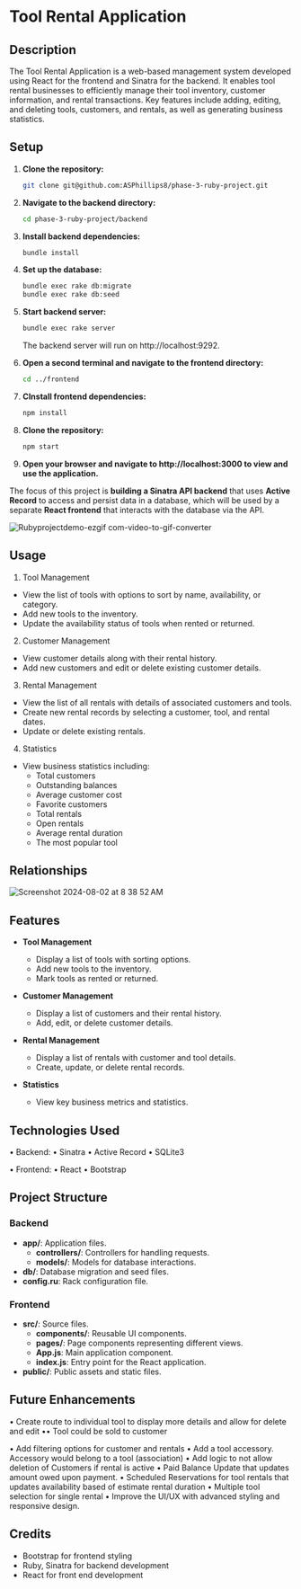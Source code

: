 # Tool Rental Application

## Description

The Tool Rental Application is a web-based management system developed using React for the frontend and Sinatra for the backend. It enables tool rental businesses to efficiently manage their tool inventory, customer information, and rental transactions. Key features include adding, editing, and deleting tools, customers, and rentals, as well as generating business statistics.

## Setup

1. **Clone the repository:**
   ```bash
   git clone git@github.com:ASPhillips8/phase-3-ruby-project.git
   ```
2. **Navigate to the backend directory:**
   ```bash
   cd phase-3-ruby-project/backend
   ```
3. **Install backend dependencies:**
   ```bash
   bundle install
   ```
4. **Set up the database:**
   ```bash
   bundle exec rake db:migrate
   bundle exec rake db:seed
   ```
5. **Start backend server:**

   ```bash
   bundle exec rake server
   ```

   The backend server will run on http://localhost:9292.

6. **Open a second terminal and navigate to the frontend directory:**
   ```bash
   cd ../frontend
   ```
7. **CInstall frontend dependencies:**
   ```bash
   npm install
   ```
8. **Clone the repository:**
   ```bash
   npm start
   ```
9. **Open your browser and navigate to http://localhost:3000 to view and use the application.**

The focus of this project is **building a Sinatra API backend** that uses
**Active Record** to access and persist data in a database, which will be used
by a separate **React frontend** that interacts with the database via the API.

![Rubyprojectdemo-ezgif com-video-to-gif-converter](https://github.com/user-attachments/assets/8a67c33e-a066-4512-8c25-140888c479ef)


## Usage

1. Tool Management

- View the list of tools with options to sort by name, availability, or category.
- Add new tools to the inventory.
- Update the availability status of tools when rented or returned.

2. Customer Management

- View customer details along with their rental history.
- Add new customers and edit or delete existing customer details.

3. Rental Management

- View the list of all rentals with details of associated customers and tools.
- Create new rental records by selecting a customer, tool, and rental dates.
- Update or delete existing rentals.

4. Statistics

- View business statistics including:
  - Total customers
  - Outstanding balances
  - Average customer cost
  - Favorite customers
  - Total rentals
  - Open rentals
  - Average rental duration
  - The most popular tool

## Relationships
![Screenshot 2024-08-02 at 8 38 52 AM](https://github.com/user-attachments/assets/f491601f-9d19-4e7d-a840-a4e173c64456)

## Features

- **Tool Management**

  - Display a list of tools with sorting options.
  - Add new tools to the inventory.
  - Mark tools as rented or returned.

- **Customer Management**

  - Display a list of customers and their rental history.
  - Add, edit, or delete customer details.

- **Rental Management**

  - Display a list of rentals with customer and tool details.
  - Create, update, or delete rental records.

- **Statistics**
  - View key business metrics and statistics.

## Technologies Used

• Backend:
• Sinatra
• Active Record
• SQLite3

• Frontend:
• React
• Bootstrap

## Project Structure

### Backend

- **app/**: Application files.
  - **controllers/**: Controllers for handling requests.
  - **models/**: Models for database interactions.
- **db/**: Database migration and seed files.
- **config.ru**: Rack configuration file.

### Frontend

- **src/**: Source files.
  - **components/**: Reusable UI components.
  - **pages/**: Page components representing different views.
  - **App.js**: Main application component.
  - **index.js**: Entry point for the React application.
- **public/**: Public assets and static files.

## Future Enhancements

• Create route to individual tool to display more details and allow for delete and edit
•• Tool could be sold to customer

• Add filtering options for customer and rentals
• Add a tool accessory. Accessory would belong to a tool (association)
• Add logic to not allow deletion of Customers if rental is active
• Paid Balance Update that updates amount owed upon payment.
• Scheduled Reservations for tool rentals that updates availability based of estimate rental duration
• Multiple tool selection for single rental
• Improve the UI/UX with advanced styling and responsive design.

## Credits

- Bootstrap for frontend styling
- Ruby, Sinatra for backend development
- React for front end development

